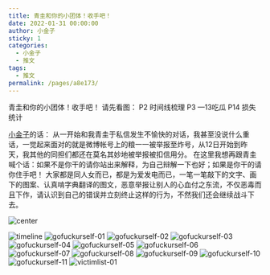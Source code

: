 ```yaml
---
title: 青圭和你的小团体！收手吧！
date: 2022-01-31 00:00:00
author: 小金子
sticky: 1
categories: 
  - 小金子
  - 推文
tags: 
  - 推文
permalink: /pages/a8e173/
---
```


青圭和你的小团体！收手吧！
请先看图：
P2 时间线梳理
P3 —13吃瓜
P14 损失统计

[小金子](/categories/?category=小金子)的话：
从一开始和我青圭于私信发生不愉快的对话，我甚至没说什么重话，一觉起来面对的就是微博帐号上的粮一一被举报至炸号，从12日开始到昨天，我其他的同担们都还在莫名其妙地被举报被扣信用分。
在这里我想再跟青圭喊个话：如果不是你干的请你站出来解释，为自己辩解一下也好；如果是你干的请你住手吧！
大家都是同人女而已，都是为爱发电而已，一笔一笔敲下的文字、画下的图案、认真啃字典翻译的图文，恶意举报让别人的心血付之东流，不仅恶毒而且下作，请认识到自己的错误并立刻终止这样的行为，不然我们还会继续战斗下去。

![center](/img/20220131/center-01.jpg)

<!-- more -->

![timeline](/img/20220131/Fuckingtimeline-01.jpg)
![gofuckurself-01](/img/20220131/gofuckurself-01.jpg)
![gofuckurself-02](/img/20220131/gofuckurself-02.jpg)
![gofuckurself-03](/img/20220131/gofuckurself-03.jpg)
![gofuckurself-04](/img/20220131/gofuckurself-04.jpg)
![gofuckurself-05](/img/20220131/gofuckurself-05.jpg)
![gofuckurself-06](/img/20220131/gofuckurself-06.jpg)
![gofuckurself-07](/img/20220131/gofuckurself-07.jpg)
![gofuckurself-08](/img/20220131/gofuckurself-08.jpg)
![gofuckurself-09](/img/20220131/gofuckurself-09.jpg)
![gofuckurself-10](/img/20220131/gofuckurself-10.jpg)
![gofuckurself-11](/img/20220131/gofuckurself-11.jpg)
![victimlist-01](/img/20220131/victimlist-01.jpg)
